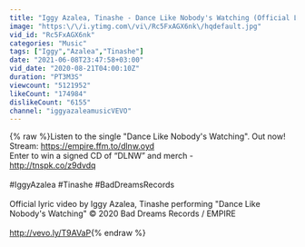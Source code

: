 ```yaml
---
title: "Iggy Azalea, Tinashe - Dance Like Nobody's Watching (Official Lyric Video)"
image: "https:\/\/i.ytimg.com\/vi\/Rc5FxAGX6nk\/hqdefault.jpg"
vid_id: "Rc5FxAGX6nk"
categories: "Music"
tags: ["Iggy","Azalea","Tinashe"]
date: "2021-06-08T23:47:58+03:00"
vid_date: "2020-08-21T04:00:10Z"
duration: "PT3M3S"
viewcount: "5121952"
likeCount: "174984"
dislikeCount: "6155"
channel: "iggyazaleamusicVEVO"
---
```

{% raw %}Listen to the single &quot;Dance Like Nobody's Watching&quot;. Out now!<br />Stream: <a rel="nofollow" target="blank" href="https://empire.ffm.to/dlnw.oyd">https://empire.ffm.to/dlnw.oyd</a><br />Enter to win a signed CD of “DLNW” and merch - <br /><a rel="nofollow" target="blank" href="http://tnspk.co/z9dvdq">http://tnspk.co/z9dvdq</a><br /><br />#IggyAzalea #Tinashe #BadDreamsRecords<br /><br />Official lyric video by Iggy Azalea, Tinashe performing &quot;Dance Like Nobody's Watching&quot; © 2020 Bad Dreams Records / EMPIRE<br /><br /><a rel="nofollow" target="blank" href="http://vevo.ly/T9AVaP">http://vevo.ly/T9AVaP</a>{% endraw %}
